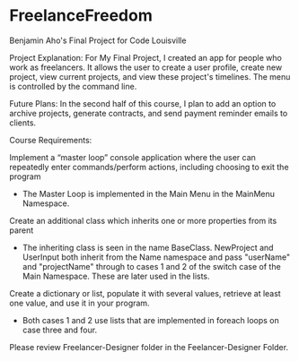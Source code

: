 # FreelanceFreedom
Benjamin Aho's Final Project for Code Louisville


Project Explanation: 
For My Final Project, I created an app for people who work as freelancers. It allows the user to create a user profile, create new project, view current projects, and view these project's timelines. The menu is controlled by the command line.

Future Plans:
In the second half of this course, I plan to add an option to archive projects, generate contracts, and send payment reminder emails to clients.  

Course Requirements:

Implement a “master loop” console application where the user can repeatedly enter commands/perform actions, including choosing to exit the program
- The Master Loop is implemented in the Main Menu in the MainMenu Namespace.

Create an additional class which inherits one or more properties from its parent
- The inheriting class is seen in the name BaseClass. NewProject and UserInput both inherit from the Name namespace and pass "userName" and "projectName" through to cases 1 and 2 of the switch case of the Main Namespace. These are later used in the lists.

Create a dictionary or list, populate it with several values, retrieve at least one value, and use it in your program.
- Both cases 1 and 2 use lists that are implemented in foreach loops on case three and four.


Please review Freelancer-Designer folder in the Feelancer-Designer Folder.
